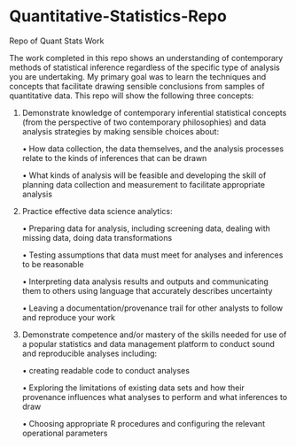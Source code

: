 # Quantitative-Statistics-Repo
Repo of Quant Stats Work


The work completed in this repo shows an understanding of contemporary methods of statistical inference regardless of the specific type of analysis you are undertaking. My primary goal was to learn the techniques and concepts that facilitate drawing sensible conclusions from samples of quantitative data. This repo will show the following three concepts:
 
1. Demonstrate knowledge of contemporary inferential statistical concepts (from the perspective of two contemporary philosophies) and data analysis strategies by making sensible choices about:

    • How data collection, the data themselves, and the analysis processes relate to the kinds of inferences that can be drawn

    • What kinds of analysis will be feasible and developing the skill of planning data collection and measurement to facilitate appropriate analysis

2. Practice effective data science analytics:

    • Preparing data for analysis, including screening data, dealing with missing data,
    doing data transformations

    • Testing assumptions that data must meet for analyses and inferences to be
    reasonable

    • Interpreting data analysis results and outputs and communicating them to others
    using language that accurately describes uncertainty

    • Leaving a documentation/provenance trail for other analysts to follow and reproduce your work
 
3. Demonstrate competence and/or mastery of the skills needed for use of a popular statistics and data management platform to conduct sound and reproducible analyses including:

     •  creating readable code to conduct analyses

     • Exploring the limitations of existing data sets and how their provenance
     influences what analyses to perform and what inferences to draw

     • Choosing appropriate R procedures and configuring the relevant operational
     parameters

